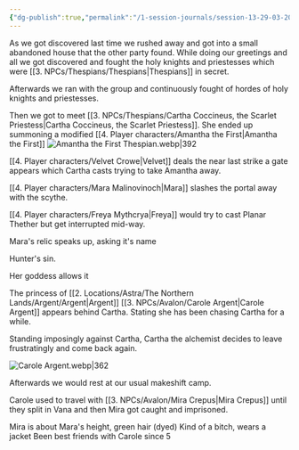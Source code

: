 ```yaml
---
{"dg-publish":true,"permalink":"/1-session-journals/session-13-29-03-2025/"}
---
```


As we got discovered last time we rushed away and got into a small abandoned house that the other party found.
While doing our greetings and all we got discovered and fought the holy knights and priestesses which were [[3. NPCs/Thespians/Thespians\|Thespians]] in secret.

Afterwards we ran with the group and continuously fought of hordes of holy knights and priestesses.

Then we got to meet [[3. NPCs/Thespians/Cartha Coccineus, the Scarlet Priestess\|Cartha Coccineus, the Scarlet Priestess]].
She ended up summoning a modified [[4. Player characters/Amantha the First\|Amantha the First]] 
![Amantha the First Thespian.webp|392](/img/user/Images/Amantha%20the%20First%20Thespian.webp)

[[4. Player characters/Velvet Crowe\|Velvet]] deals the near last strike a gate appears which Cartha casts trying to take Amantha away.

[[4. Player characters/Mara Malinovinoch\|Mara]] slashes the portal away with the scythe.

[[4. Player characters/Freya Mythcrya\|Freya]] would try to cast Planar Thether but get interrupted mid-way.

Mara's relic speaks up, asking it's name

Hunter's sin.

Her goddess allows it

The princess of [[2. Locations/Astra/The Northern Lands/Argent/Argent\|Argent]] [[3. NPCs/Avalon/Carole Argent\|Carole Argent]] appears behind Cartha.
Stating she has been chasing Cartha for a while.

Standing imposingly against Cartha, Cartha the alchemist decides to leave frustratingly and come back again.

![Carole Argent.webp|362](/img/user/Images/Carole%20Argent.webp)


Afterwards we would rest at our usual makeshift camp.

Carole used to travel with [[3. NPCs/Avalon/Mira Crepus\|Mira Crepus]] until they split in Vana and then Mira got caught and imprisoned.

Mira is about Mara's height, green hair (dyed) Kind of a bitch, wears a jacket
Been best friends with Carole since 5